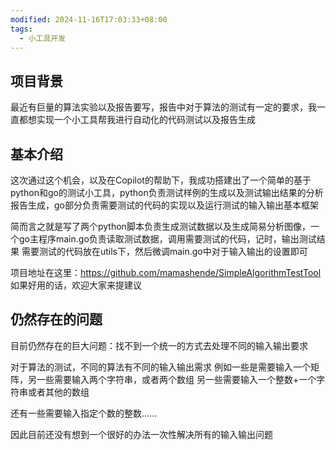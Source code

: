 ```yaml
---
modified: 2024-11-16T17:03:33+08:00
tags:
  - 小工具开发
---
```


## 项目背景

最近有巨量的算法实验以及报告要写，报告中对于算法的测试有一定的要求，我一直都想实现一个小工具帮我进行自动化的代码测试以及报告生成

## 基本介绍

这次通过这个机会，以及在Copilot的帮助下，我成功搭建出了一个简单的基于python和go的测试小工具，python负责测试样例的生成以及测试输出结果的分析报告生成，go部分负责需要测试的代码的实现以及运行测试的输入输出基本框架

简而言之就是写了两个python脚本负责生成测试数据以及生成简易分析图像，一个go主程序main.go负责读取测试数据，调用需要测试的代码，记时，输出测试结果
需要测试的代码放在utils下，然后微调main.go中对于输入输出的设置即可

项目地址在这里：https://github.com/mamashende/SimpleAlgorithmTestTool
如果好用的话，欢迎大家来提建议

## 仍然存在的问题

目前仍然存在的巨大问题：找不到一个统一的方式去处理不同的输入输出要求

对于算法的测试，不同的算法有不同的输入输出需求
例如一些是需要输入一个矩阵，另一些需要输入两个字符串，或者两个数组
另一些需要输入一个整数+一个字符串或者其他的数组

还有一些需要输入指定个数的整数......

因此目前还没有想到一个很好的办法一次性解决所有的输入输出问题
